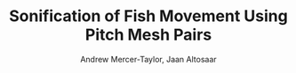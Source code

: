 ---
title: Sonification of Fish Movement Using Pitch Mesh Pairs
venue: New Interfaces For Musical Expression
author: Andrew Mercer-Taylor, Jaan Altosaar
blurb: Can we convey how fish move using generative music and computer vision?
link: https://dl.acm.org/citation.cfm?id=2993785
pdf: 2015_Mercer-Taylor-Altosaar_Fish-Music.pdf
code: https://github.com/andrewjmt/fishmusic
video: https://www.youtube.com/watch?v=HzsFGQyIpuc
year: 2015
thumb: fishthumb.png
bibtex: |
    @inproceedings{Mercer-Taylor:2015:SFM:2993778.2993785,
     author = {Mercer-Taylor, Andrew and Altosaar, Jaan},
     title = {Sonification of Fish Movement Using Pitch Mesh Pairs},
     booktitle = {Proceedings of the International Conference on New Interfaces for Musical Expression},
     series = {NIME 2015},
     year = {2015},
     isbn = {978-0-692-49547-6},
     location = {Baton Rouge, Louisiana, USA},
     pages = {28--29},
     numpages = {2},
     url = {http://dl.acm.org/citation.cfm?id=2993778.2993785},
     acmid = {2993785},
     publisher = {The School of Music and the Center for Computation and Technology (CCT), Louisiana State University},
     address = {Baton Rouge, Louisiana, USA},
    } 
---